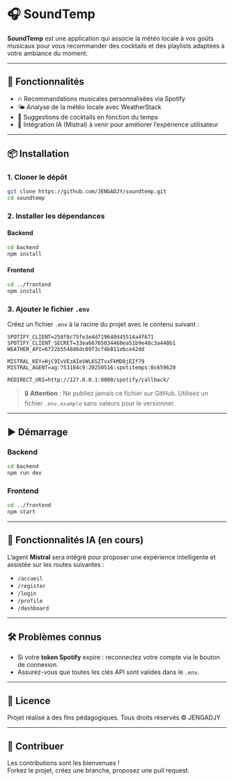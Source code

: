 # 🎧 SoundTemp

**SoundTemp** est une application qui associe la météo locale à vos goûts musicaux pour vous recommander des cocktails et des playlists adaptées à votre ambiance du moment.

---

## 🚀 Fonctionnalités

- 🔥 Recommandations musicales personnalisées via Spotify
- 🌤️ Analyse de la météo locale avec WeatherStack
- 🍹 Suggestions de cocktails en fonction du temps
- 🤖 Intégration IA (Mistral) à venir pour améliorer l’expérience utilisateur

---

## 📦 Installation

### 1. Cloner le dépôt

```bash
git clone https://github.com/JENGADJY/soundtemp.git
cd soundtemp
```

### 2. Installer les dépendances

#### Backend

```bash
cd backend
npm install
```

#### Frontend

```bash
cd ../frontend
npm install
```

### 3. Ajouter le fichier `.env`

Créez un fichier `.env` à la racine du projet avec le contenu suivant :

```env
SPOTIFY_CLIENT=258f8c75fe3e4d719640d45514a4f671
SPOTIFY_CLIENT_SECRET=33ea66765034468ea51b9e48c3a440b1
WEATHER_API=6722b5548d6dc09f3cf4b811ebce42dd

MISTRAL_KEY=HjC9IvVEzAIeVWL65ZTvxFkMD8jEIf79
MISTRAL_AGENT=ag:753184c9:20250516:spotitemps:0c659620

REDIRECT_URI=http://127.0.0.1:8000/spotify/callback/
```

> 🔒 **Attention** : Ne publiez jamais ce fichier sur GitHub. Utilisez un fichier `.env.example` sans valeurs pour le versionner.

---

## ▶️ Démarrage

### Backend

```bash
cd backend
npm run dev
```

### Frontend

```bash
cd ../frontend
npm start
```

---

## 🧠 Fonctionnalités IA (en cours)

L’agent **Mistral** sera intégré pour proposer une expérience intelligente et assistée sur les routes suivantes :

- `/accueil`
- `/register`
- `/login`
- `/profile`
- `/dashboard`

---

## 🛠️ Problèmes connus

- Si votre **token Spotify** expire : reconnectez votre compte via le bouton de connexion.
- Assurez-vous que toutes les clés API sont valides dans le `.env`.

---

## 📄 Licence

Projet réalisé à des fins pédagogiques. Tous droits réservés © JENGADJY

---

## 🤝 Contribuer

Les contributions sont les bienvenues !  
Forkez le projet, créez une branche, proposez une pull request.